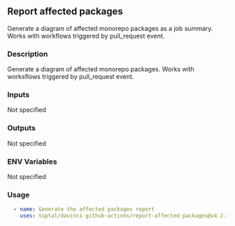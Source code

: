 ## Report affected packages

Generate a diagram of affected monorepo packages as a job summary. Works with workflows triggered by pull\_request event.

### Description

Generate a diagram of affected monorepo packages. Works with worksflows triggered by pull\_request event.

### Inputs

Not specified

### Outputs

Not specified

### ENV Variables

Not specified

### Usage

```yaml
  - name: Generate the affected packages report
    uses: toptal/davinci-github-actions/report-affected-packages@v4.2.1
```
